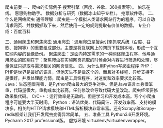 爬虫前奏
一、爬虫的实际例子
搜索引擎（百度、谷歌、360搜索等）。
伯乐在线。
惠惠购物助手。
数据分析与研究（数据冰山知乎专栏）。
抢票软件等。
二、什么是网络爬虫
通俗理解：爬虫是一个模拟人类请求网站行为的程序。可以自动请求网页、并数据抓取下来，然后使用一定的规则提取有价值的数据。
专业介绍：百度百科

三、通用爬虫和聚焦爬虫
通用爬虫：通用爬虫是搜索引擎抓取系统（百度、谷歌、搜狗等）的重要组成部分。主要是将互联网上的网页下载到本地，形成一个互联网内容的镜像备份。
聚焦爬虫：是面向特定需求的一种网络爬虫程序，他与通用爬虫的区别在于：聚焦爬虫在实施网页抓取的时候会对内容进行筛选和处理，尽量保证只抓取与需求相关的网页信息。
四、为什么用Python写爬虫程序
PHP：PHP是世界是最好的语言，但他天生不是做这个的，而且对多线程、异步支持不是很好，并发处理能力弱。爬虫是工具性程序，对速度和效率要求比较高。
Java：生态圈很完善，是Python爬虫最大的竞争对手。但是Java语言本身很笨重，代码量很大。重构成本比较高，任何修改会导致代码大量改动。爬虫经常要修改采集代码。
C/C++：运行效率是无敌的。但是学习和开发成本高。写个小爬虫程序可能要大半天时间。
Python：语法优美、代码简洁、开发效率高、支持的模块多。相关的HTTP请求模块和HTML解析模块非常丰富。还有Scrapy和Scrapy-redis框架让我们开发爬虫变得异常简单。
五、准备工具
Python3.6开发环境。
Pycharm 2017 professional版。
虚拟环境 virtualenv/virtualenvwrapper。
